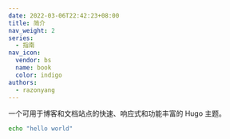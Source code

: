 ```yaml
---
date: 2022-03-06T22:42:23+08:00
title: 简介
nav_weight: 2
series:
  - 指南
nav_icon:
  vendor: bs
  name: book
  color: indigo
authors:
  - razonyang
---
```


一个可用于博客和文档站点的快速、响应式和功能丰富的 Hugo 主题。

```sh
echo "hello world"
```

